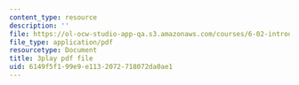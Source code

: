 ```yaml
---
content_type: resource
description: ''
file: https://ol-ocw-studio-app-qa.s3.amazonaws.com/courses/6-02-introduction-to-eecs-ii-digital-communication-systems-fall-2012/6149f5f199e9e1132072718072da0ae1_JJdzY3OTzEg.pdf
file_type: application/pdf
resourcetype: Document
title: 3play pdf file
uid: 6149f5f1-99e9-e113-2072-718072da0ae1
---
```


